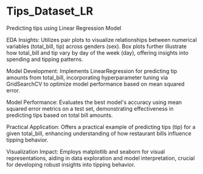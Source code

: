 # Tips_Dataset_LR
Predicting tips using Linear Regression Model

EDA Insights: Utilizes pair plots to visualize relationships between numerical variables (total_bill, tip) across genders (sex). Box plots further illustrate how total_bill and tip vary by day of the week (day), offering insights into spending and tipping patterns.

Model Development: Implements LinearRegression for predicting tip amounts from total_bill, incorporating hyperparameter tuning via GridSearchCV to optimize model performance based on mean squared error.

Model Performance: Evaluates the best model's accuracy using mean squared error metrics on a test set, demonstrating effectiveness in predicting tips based on total bill amounts.

Practical Application: Offers a practical example of predicting tips (tip) for a given total_bill, enhancing understanding of how restaurant bills influence tipping behavior.

Visualization Impact: Employs matplotlib and seaborn for visual representations, aiding in data exploration and model interpretation, crucial for developing robust insights into tipping behavior.
